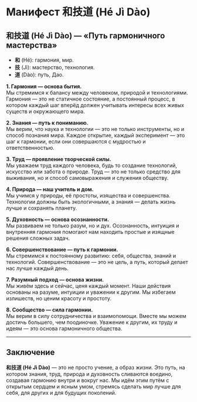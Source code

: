 # **Манифест 和技道 (Hé Jì Dào)**  

## **和技道 (Hé Jì Dào) — «Путь гармоничного мастерства»**

- **和** (Hé): гармония, мир.
- **技** (Jì): мастерство, технология.
- **道** (Dào): путь, Дао.

**1. Гармония — основа бытия.**  
Мы стремимся к балансу между человеком, природой и технологиями. Гармония — это не статичное состояние, а постоянный процесс, в котором каждый шаг вперёд должен учитывать интересы всех живых существ и окружающего мира.  

**2. Знания — путь к пониманию.**  
Мы верим, что наука и технологии — это не только инструменты, но и способ познания мира. Каждое открытие, каждый эксперимент — это шаг к гармонии, если они совершаются с мудростью и ответственностью.  

**3. Труд — проявление творческой силы.**  
Мы уважаем труд каждого человека, будь то создание технологий, искусство или забота о природе. Труд — это не только средство для выживания, но и способ самовыражения и служения обществу.  

**4. Природа — наш учитель и дом.**  
Мы учимся у природы, её простоты, изящества и совершенства. Технологии должны быть экологичными, а знания — делать жизнь лучше и сохранять планету.  

**5. Духовность — основа осознанности.**  
Мы развиваем не только разум, но и дух. Осознанность, интуиция и внутренняя гармония помогают нам находить простые и изящные решения сложных задач.  

**6. Совершенствование — путь к гармонии.**  
Мы стремимся к постоянному развитию: себя, общества, знаний и технологий. Совершенствование — это не цель, а путь, который делает нас лучше каждый день.  

**7. Разумный подход — основа жизни.**  
Мы живём здесь и сейчас, ценя каждый момент. Наши действия основаны на разуме, интуиции и уважении к другим. Мы избегаем излишеств, но ценим красоту и простоту.  

**8. Сообщество — сила гармонии.**  
Мы верим в силу сотрудничества и взаимопомощи. Вместе мы можем достичь большего, чем поодиночке. Уважение к другим, их труду и идеям — это основа гармоничного общества.  

---

## **Заключение**  

**和技道 (Hé Jì Dào)** — это не просто учение, а образ жизни. Это путь, на котором знания, труд, природа и духовность сливаются воедино, создавая гармонию внутри и вокруг нас. Мы идём этим путём с открытым сердцем и ясным умом, стремясь сделать мир лучше для себя, для других и для будущих поколений.
